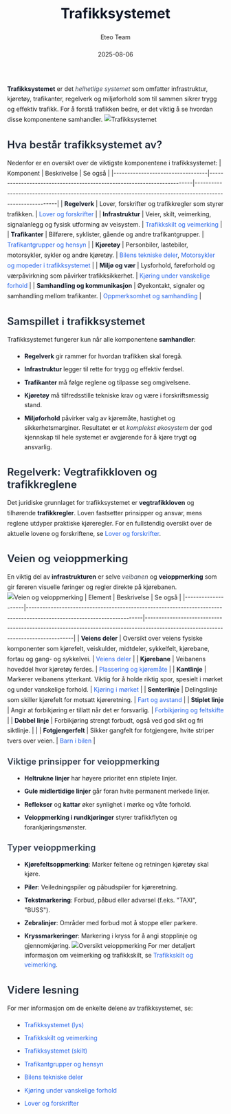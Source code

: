 ﻿---
title: "Trafikksystemet"
date: 2025-08-06
draft: false
author: "Eteo Team"
description: "Guide to Trafikksystemet for Norwegian driving theory exam."
categories: ["Driving Theory"]
tags: ["driving", "theory", "safety"]
featured_image: "/blog/trafikksystemet/trafikksystemet-image.svg"
---
<style>
/* Base text styling */
.article-content {
  font-family: 'Inter', -apple-system, BlinkMacSystemFont, 'Segoe UI', Roboto, Oxygen, Ubuntu, Cantarell, 'Open Sans', 'Helvetica Neue', sans-serif;
  line-height: 1.6;
  color: #1f2937;
  font-size: 16px;
}
/* Headers */
h1 {
  font-size: 2rem;
  font-weight: 700;
  margin: 2rem 0 1.5rem;
  color: #111827;
}
h2 {
  font-size: 1.5rem;
  font-weight: 600;
  margin: 2rem 0 1rem;
  color: #1f2937;
}
h3 {
  font-size: 1.25rem;
  font-weight: 600;
  margin: 1.5rem 0 0.75rem;
  color: #374151;
}
/* Paragraphs */
p {
  margin: 1rem 0;
  line-height: 1.7;
}
/* Lists */
ul, ol {
  margin: 1rem 0 1rem 1.5rem;
  padding-left: 1rem;
}
li {
  margin-bottom: 0.5rem;
  line-height: 1.6;
}
/* Bold and emphasis text */
strong, b {
  font-weight: 700 !important;
  color: #111827;
}
em, i {
  font-style: italic;
  color: #374151;
}
strong em, b i, em strong, i b {
  font-weight: 700 !important;
  font-style: italic;
  color: #111827;
}
/* Links */
a {
  color: #2563eb;
  text-decoration: none;
  transition: color 0.2s ease;
}
a:hover {
  color: #1d4ed8;
  text-decoration: underline;
}
/* Code blocks */
pre, code {
  font-family: 'SFMono-Regular', Consolas, 'Liberation Mono', Menlo, monospace;
  background-color: #f3f4f6;
  border-radius: 0.375rem;
  font-size: 0.875em;
}
pre {
  padding: 1rem;
  overflow-x: auto;
  margin: 1rem 0;
}
code {
  padding: 0.2em 0.4em;
}
/* Blockquotes */
blockquote {
  border-left: 4px solid #e5e7eb;
  margin: 1.5rem 0;
  padding: 0.75rem 1rem 0.75rem 1.5rem;
  background-color: #f9fafb;
  color: #4b5563;
  font-style: italic;
}
/* Tables */
table {
  margin: 1.5rem auto !important;
  border-collapse: collapse !important;
  width: 100% !important;
  max-width: 100%;
  box-shadow: 0 1px 3px rgba(0,0,0,0.1) !important;
  border-radius: 0.5rem !important;
  overflow: hidden !important;
  border: 1px solid #e5e7eb !important;
  display: table !important;
}
th, td {
  padding: 0.75rem 1.25rem !important;
  text-align: left !important;
  border: 1px solid #e5e7eb !important;
  vertical-align: top;
}
th {
  background-color: #f9fafb !important;
  font-weight: 600 !important;
  color: #111827 !important;
  text-transform: uppercase !important;
  font-size: 0.75rem !important;
  letter-spacing: 0.05em !important;
}
tr:nth-child(even) {
  background-color: #f9fafb !important;
}
tr:hover {
  background-color: #f3f4f6 !important;
}
/* Responsive adjustments */
@media (max-width: 768px) {
  .article-content {
    font-size: 15px;
  }
  h1 { font-size: 1.75rem; }
  h2 { font-size: 1.375rem; }
  h3 { font-size: 1.125rem; }
  table {
    display: block !important;
    overflow-x: auto !important;
    -webkit-overflow-scrolling: touch;
  }
}
</style>
**Trafikksystemet** er det *helhetlige systemet* som omfatter infrastruktur, kjøretøy, trafikanter, regelverk og miljøforhold som til sammen sikrer trygg og effektiv trafikk. For å forstå trafikken bedre, er det viktig å se hvordan disse komponentene samhandler.
![Trafikksystemet](/blog/trafikksystemet/trafikksystemet-image.svg)
## Hva består trafikksystemet av?
Nedenfor er en oversikt over de viktigste komponentene i trafikksystemet:
| Komponent                        | Beskrivelse                                                            | Se også                                                                                                  |
|----------------------------------|------------------------------------------------------------------------|----------------------------------------------------------------------------------------------------------|
| **Regelverk**                    | Lover, forskrifter og trafikkregler som styrer trafikken.             | [Lover og forskrifter](/blogs/teori/lover-og-forskrifter "Lover og forskrifter - Oversikt over norske trafikklover og forskrifter") |
| **Infrastruktur**                | Veier, skilt, veimerking, signalanlegg og fysisk utforming av veisystem. | [Trafikkskilt og veimerking](/blogs/teori/trafikkskilt-og-veimerking "Trafikkskilt og veimerking - Komplett guide til trafikkskilt og veimerking") |
| **Trafikanter**                  | Bilførere, syklister, gående og andre trafikantgrupper.                | [Trafikantgrupper og hensyn](/blogs/teori/trafikantgrupper-og-hensyn "Trafikantgrupper og hensyn - Oversikt over trafikantgrupper og viktige hensyn") |
| **Kjøretøy**                     | Personbiler, lastebiler, motorsykler, sykler og andre kjøretøy.        | [Bilens tekniske deler](/blogs/teori/bilens-tekniske-deler "Bilens tekniske deler - En oversikt over bilens hovedkomponenter"), [Motorsykler og mopeder i trafikksystemet](/blogs/teori/trafikksystemet-motorsykler-mopeder "Motorsykler og mopeder i trafikksystemet - Hvordan og hvorfor unngå ulykker") |
| **Miljø og vær**                 | Lysforhold, føreforhold og værpåvirkning som påvirker trafikksikkerhet. | [Kjøring under vanskelige forhold](/blogs/teori/kjoring-under-vanskelige-forhold "Kjøring under vanskelige forhold - guide til trygge kjøreforhold") |
| **Samhandling og kommunikasjon** | Øyekontakt, signaler og samhandling mellom trafikanter.                | [Oppmerksomhet og samhandling](/blogs/teori/oppmerksomhet-og-samhandling "Oppmerksomhet og samhandling - Fokus og samarbeid i trafikken") |
## Samspillet i trafikksystemet
Trafikksystemet fungerer kun når alle komponentene **samhandler**:
* **Regelverk** gir rammer for hvordan trafikken skal foregå.
* **Infrastruktur** legger til rette for trygg og effektiv ferdsel.
* **Trafikanter** må følge reglene og tilpasse seg omgivelsene.
* **Kjøretøy** må tilfredsstille tekniske krav og være i forskriftsmessig stand.
* **Miljøforhold** påvirker valg av kjøremåte, hastighet og sikkerhetsmarginer.
Resultatet er et *komplekst økosystem* der god kjennskap til hele systemet er avgjørende for å kjøre trygt og ansvarlig.
## Regelverk: Vegtrafikkloven og trafikkreglene
Det juridiske grunnlaget for trafikksystemet er **vegtrafikkloven** og tilhørende **trafikkregler**. Loven fastsetter prinsipper og ansvar, mens reglene utdyper praktiske kjøreregler.
For en fullstendig oversikt over de aktuelle lovene og forskriftene, se [Lover og forskrifter](/blogs/teori/lover-og-forskrifter "Lover og forskrifter - Oversikt over norske trafikklover og forskrifter").
## Veien og veioppmerking
En viktig del av **infrastrukturen** er selve *veibanen* og **veioppmerking** som gir føreren visuelle føringer og regler direkte på kjørebanen.
![Veien og veioppmerking](/blog/trafikksystemet/vei-veioppmerking.svg)
| Element            | Beskrivelse                                                                                                            | Se også                                                                                                                          |
|--------------------|------------------------------------------------------------------------------------------------------------------------|----------------------------------------------------------------------------------------------------------------------------------|
| **Veiens deler**   | Oversikt over veiens fysiske komponenter som kjørefelt, veiskulder, midtdeler, sykkelfelt, kjørebane, fortau og gang- og sykkelvei. | [Veiens deler](/blogs/teori/veiens-deler "Veiens deler - en oversikt over veiens fysiske komponenter") |
| **Kjørebane**      | Veibanens hoveddel hvor kjøretøy ferdes.                                                                                | [Plassering og kjøremåte](/blogs/teori/plassering-og-kjoremmate "Plassering og kjøremåte - Komplett guide til plassering og kjøremåte") |
| **Kantlinje**      | Markerer veibanens ytterkant. Viktig for å holde riktig spor, spesielt i mørket og under vanskelige forhold.             | [Kjøring i mørket](/blogs/teori/kjoring-i-morket "Kjøring i mørket - Tips for trygg kjøring i mørke forhold")                         |
| **Senterlinje**    | Delingslinje som skiller kjørefelt for motsatt kjøreretning.                                                         | [Fart og avstand](/blogs/teori/fart-og-avstand "Fart og avstand - Komplett guide til hastighet og bremseavstand")                                    |
| **Stiplet linje**  | Angir at forbikjøring er tillatt når det er forsvarlig.                                                               | [Forbikjøring og feltskifte](/blogs/teori/forbikjoring-og-feltskifte "Forbikjøring og feltskifte - Komplett guide til sikker forbikjøring") |
| **Dobbel linje**   | Forbikjøring strengt forbudt, også ved god sikt og fri siktlinje.                                                     |                                                                                                                                    |
| **Fotgjengerfelt** | Sikker gangfelt for fotgjengere, hvite striper tvers over veien.                                                      | [Barn i bilen](/blogs/teori/barn-i-bilen "Barn i bilen - Guide til sikkerhet og regler for barn i bil")                                 |
### Viktige prinsipper for veioppmerking
- **Heltrukne linjer** har høyere prioritet enn stiplete linjer.
- **Gule midlertidige linjer** går foran hvite permanent merkede linjer.
- **Reflekser** og **kattar** øker synlighet i mørke og våte forhold.
- **Veioppmerking i rundkjøringer** styrer trafikkflyten og forankjøringsmønster.
### Typer veioppmerking
* **Kjørefeltsoppmerking**: Marker feltene og retningen kjøretøy skal kjøre.
* **Piler**: Veiledningspiler og påbudspiler for kjøreretning.
* **Tekstmarkering**: Forbud, påbud eller advarsel (f.eks. "TAXI", "BUSS").
* **Zebralinjer**: Områder med forbud mot å stoppe eller parkere.
* **Kryssmarkeringer**: Markering i kryss for å angi stopplinje og gjennomkjøring.
![Oversikt veioppmerking](/blog/trafikksystemet/veioppmerking-oversikt.svg)
For mer detaljert informasjon om veimerking og trafikkskilt, se [Trafikkskilt og veimerking](/blogs/teori/trafikkskilt-og-veimerking "Trafikkskilt og veimerking - Komplett guide til trafikkskilt og veimerking").
## Videre lesning
For mer informasjon om de enkelte delene av trafikksystemet, se:
* [Trafikksystemet (lys)](/blogs/teori/trafikksystemet-lys "Trafikksystemet (lys) - Trafikklys og signalanlegg")
* [Trafikkskilt og veimerking](/blogs/teori/trafikkskilt-og-veimerking "Komplett guide til trafikkskilt og veimerking")
* [Trafikksystemet (skilt)](/blogs/teori/trafikksystemet-skilt "Trafikksystemet (skilt) - Skiltgrupper og kategorier")
* [Trafikantgrupper og hensyn](/blogs/teori/trafikantgrupper-og-hensyn "Oversikt over trafikantgrupper og viktige hensyn")
* [Bilens tekniske deler](/blogs/teori/bilens-tekniske-deler "En oversikt over bilens hovedkomponenter")
* [Kjøring under vanskelige forhold](/blogs/teori/kjoring-under-vanskelige-forhold "Guide til trygge kjøreforhold")
* [Lover og forskrifter](/blogs/teori/lover-og-forskrifter "Oversikt over norske trafikklover og forskrifter")
